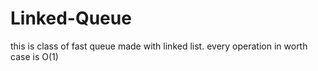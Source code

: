 # Linked-Queue
this is class of fast queue made with linked list. every operation in worth case is O(1)